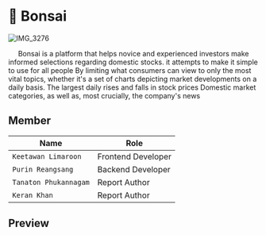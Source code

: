 # **🌱 Bonsai**
![IMG_3276](https://user-images.githubusercontent.com/65486492/145979424-3003264a-ea0b-4131-9dc6-fe60f3a15769.png)
 
 &nbsp;&nbsp;&nbsp;&nbsp;&nbsp;Bonsai is a platform that helps novice and experienced investors make informed selections regarding domestic stocks. it attempts to make it simple to use for all people By limiting what consumers can view to only the most vital topics, whether it's a set of charts depicting market developments on a daily basis. The largest daily rises and falls in stock prices Domestic market categories, as well as, most crucially, the company's news

## Member
| Name | Role |
| - | - |
| `Keetawan Limaroon` | Frontend Developer |
| `Purin Reangsang` | Backend Developer |
| `Tanaton Phukannagam` | Report Author |
| `Keran Khan` | Report Author |

## Preview
